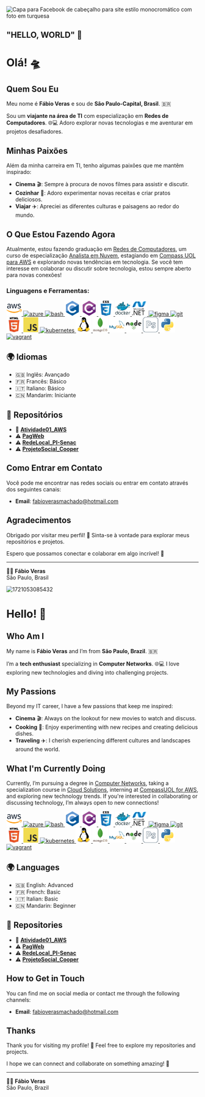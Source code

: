 ![Capa para Facebook de cabeçalho para site estilo monocromático com foto em turquesa](https://github.com/user-attachments/assets/c95c52fa-9363-41a8-9288-1786e28df630)

## "HELLO, WORLD" 👋

# Olá! 🛸

## Quem Sou Eu

Meu nome é **Fábio Veras** e sou de **São Paulo-Capital, Brasil**. 🇧🇷

Sou um **viajante na área de TI** com especialização em **Redes de Computadores**. 🌐💻 Adoro explorar novas tecnologias e me aventurar em projetos desafiadores.

## Minhas Paixões

Além da minha carreira em TI, tenho algumas paixões que me mantêm inspirado:

- **Cinema** 🎬: Sempre à procura de novos filmes para assistir e discutir.
- **Cozinhar** 🍳: Adoro experimentar novas receitas e criar pratos deliciosos.
- **Viajar** ✈️: Apreciei as diferentes culturas e paisagens ao redor do mundo.

## O Que Estou Fazendo Agora

Atualmente, estou fazendo graduação em [Redes de Computadores](#), um curso de especialização [Analista em Nuvem](#), estagiando em [Compass UOL para AWS](#) e explorando novas tendências em tecnologia. Se você tem interesse em colaborar ou discutir sobre tecnologia, estou sempre aberto para novas conexões!


<h3 align="left">Linguagens e Ferramentas:</h3>
<p align="left"> <a href="https://aws.amazon.com" target="_blank" rel="noreferrer"> <img src="https://raw.githubusercontent.com/devicons/devicon/master/icons/amazonwebservices/amazonwebservices-original-wordmark.svg" alt="aws" width="40" height="40"/> </a> <a href="https://azure.microsoft.com/en-in/" target="_blank" rel="noreferrer"> <img src="https://www.vectorlogo.zone/logos/microsoft_azure/microsoft_azure-icon.svg" alt="azure" width="40" height="40"/> </a> <a href="https://www.gnu.org/software/bash/" target="_blank" rel="noreferrer"> <img src="https://www.vectorlogo.zone/logos/gnu_bash/gnu_bash-icon.svg" alt="bash" width="40" height="40"/> </a> <a href="https://www.cprogramming.com/" target="_blank" rel="noreferrer"> <img src="https://raw.githubusercontent.com/devicons/devicon/master/icons/c/c-original.svg" alt="c" width="40" height="40"/> </a> <a href="https://www.w3schools.com/cs/" target="_blank" rel="noreferrer"> <img src="https://raw.githubusercontent.com/devicons/devicon/master/icons/csharp/csharp-original.svg" alt="csharp" width="40" height="40"/> </a> <a href="https://www.w3schools.com/css/" target="_blank" rel="noreferrer"> <img src="https://raw.githubusercontent.com/devicons/devicon/master/icons/css3/css3-original-wordmark.svg" alt="css3" width="40" height="40"/> </a> <a href="https://www.docker.com/" target="_blank" rel="noreferrer"> <img src="https://raw.githubusercontent.com/devicons/devicon/master/icons/docker/docker-original-wordmark.svg" alt="docker" width="40" height="40"/> </a> <a href="https://dotnet.microsoft.com/" target="_blank" rel="noreferrer"> <img src="https://raw.githubusercontent.com/devicons/devicon/master/icons/dot-net/dot-net-original-wordmark.svg" alt="dotnet" width="40" height="40"/> </a> <a href="https://www.figma.com/" target="_blank" rel="noreferrer"> <img src="https://www.vectorlogo.zone/logos/figma/figma-icon.svg" alt="figma" width="40" height="40"/> </a> <a href="https://git-scm.com/" target="_blank" rel="noreferrer"> <img src="https://www.vectorlogo.zone/logos/git-scm/git-scm-icon.svg" alt="git" width="40" height="40"/> </a> <a href="https://www.w3.org/html/" target="_blank" rel="noreferrer"> <img src="https://raw.githubusercontent.com/devicons/devicon/master/icons/html5/html5-original-wordmark.svg" alt="html5" width="40" height="40"/> </a> <a href="https://developer.mozilla.org/en-US/docs/Web/JavaScript" target="_blank" rel="noreferrer"> <img src="https://raw.githubusercontent.com/devicons/devicon/master/icons/javascript/javascript-original.svg" alt="javascript" width="40" height="40"/> </a> <a href="https://kubernetes.io" target="_blank" rel="noreferrer"> <img src="https://www.vectorlogo.zone/logos/kubernetes/kubernetes-icon.svg" alt="kubernetes" width="40" height="40"/> </a> <a href="https://www.linux.org/" target="_blank" rel="noreferrer"> <img src="https://raw.githubusercontent.com/devicons/devicon/master/icons/linux/linux-original.svg" alt="linux" width="40" height="40"/> </a> <a href="https://www.mongodb.com/" target="_blank" rel="noreferrer"> <img src="https://raw.githubusercontent.com/devicons/devicon/master/icons/mongodb/mongodb-original-wordmark.svg" alt="mongodb" width="40" height="40"/> </a> <a href="https://www.mysql.com/" target="_blank" rel="noreferrer"> <img src="https://raw.githubusercontent.com/devicons/devicon/master/icons/mysql/mysql-original-wordmark.svg" alt="mysql" width="40" height="40"/> </a> <a href="https://nodejs.org" target="_blank" rel="noreferrer"> <img src="https://raw.githubusercontent.com/devicons/devicon/master/icons/nodejs/nodejs-original-wordmark.svg" alt="nodejs" width="40" height="40"/> </a> <a href="https://www.photoshop.com/en" target="_blank" rel="noreferrer"> <img src="https://raw.githubusercontent.com/devicons/devicon/master/icons/photoshop/photoshop-line.svg" alt="photoshop" width="40" height="40"/> </a> <a href="https://www.python.org" target="_blank" rel="noreferrer"> <img src="https://raw.githubusercontent.com/devicons/devicon/master/icons/python/python-original.svg" alt="python" width="40" height="40"/> </a> <a href="https://www.vagrantup.com/" target="_blank" rel="noreferrer"> <img src="https://www.vectorlogo.zone/logos/vagrantup/vagrantup-icon.svg" alt="vagrant" width="40" height="40"/> </a> </p>

## 🌍 Idiomas

- 🇬🇧 Inglês: Avançado
- 🇫🇷 Francês: Básico
- 🇮🇹 Italiano: Básico
- 🇨🇳 Mandarim: Iniciante

## 📂 Repositórios

- 🔧 **[Atividade01_AWS](https://github.com/FabioVerasMachado/Atividade01-AWS.git)**
- ⚠️ **[PagWeb](https://github.com/FabioVerasMachado/PagWeb.git)**
- ⚠️ **[RedeLocal_PI-Senac](https://github.com/FabioVerasMachado/RedeLocal_PI-Senac.git)**
- ⚠️ **[ProjetoSocial_Cooper](https://github.com/FabioVerasMachado/ProjetoSocial_Cooper.git)**


## Como Entrar em Contato

Você pode me encontrar nas redes sociais ou entrar em contato através dos seguintes canais:

- **Email**: [fabioverasmachado@hotmail.com](mailto:seuemail@example.com)

## Agradecimentos

Obrigado por visitar meu perfil! 🚀 Sinta-se à vontade para explorar meus repositórios e projetos. 

Espero que possamos conectar e colaborar em algo incrível! 🌟

---

👨‍💻 **Fábio Veras**  
São Paulo, Brasil


![1721053085432](https://github.com/user-attachments/assets/2c93b2e7-c5b0-4c50-86bf-ca12c7a16026)

# Hello! 👋

## Who Am I

My name is **Fábio Veras** and I’m from **São Paulo, Brazil**. 🇧🇷

I’m a **tech enthusiast** specializing in **Computer Networks**. 🌐💻 I love exploring new technologies and diving into challenging projects.

## My Passions

Beyond my IT career, I have a few passions that keep me inspired:

- **Cinema** 🎬: Always on the lookout for new movies to watch and discuss.
- **Cooking** 🍳: Enjoy experimenting with new recipes and creating delicious dishes.
- **Traveling** ✈️: I cherish experiencing different cultures and landscapes around the world.

## What I'm Currently Doing

Currently, I’m pursuing a degree in [Computer Networks](#), taking a specialization course in [Cloud Solutions](#), interning at [CompassUOL for AWS](#), and exploring new technology trends. If you're interested in collaborating or discussing technology, I’m always open to new connections!

<p align="left"> <a href="https://aws.amazon.com" target="_blank" rel="noreferrer"> <img src="https://raw.githubusercontent.com/devicons/devicon/master/icons/amazonwebservices/amazonwebservices-original-wordmark.svg" alt="aws" width="40" height="40"/> </a> <a href="https://azure.microsoft.com/en-in/" target="_blank" rel="noreferrer"> <img src="https://www.vectorlogo.zone/logos/microsoft_azure/microsoft_azure-icon.svg" alt="azure" width="40" height="40"/> </a> <a href="https://www.gnu.org/software/bash/" target="_blank" rel="noreferrer"> <img src="https://www.vectorlogo.zone/logos/gnu_bash/gnu_bash-icon.svg" alt="bash" width="40" height="40"/> </a> <a href="https://www.cprogramming.com/" target="_blank" rel="noreferrer"> <img src="https://raw.githubusercontent.com/devicons/devicon/master/icons/c/c-original.svg" alt="c" width="40" height="40"/> </a> <a href="https://www.w3schools.com/cs/" target="_blank" rel="noreferrer"> <img src="https://raw.githubusercontent.com/devicons/devicon/master/icons/csharp/csharp-original.svg" alt="csharp" width="40" height="40"/> </a> <a href="https://www.w3schools.com/css/" target="_blank" rel="noreferrer"> <img src="https://raw.githubusercontent.com/devicons/devicon/master/icons/css3/css3-original-wordmark.svg" alt="css3" width="40" height="40"/> </a> <a href="https://www.docker.com/" target="_blank" rel="noreferrer"> <img src="https://raw.githubusercontent.com/devicons/devicon/master/icons/docker/docker-original-wordmark.svg" alt="docker" width="40" height="40"/> </a> <a href="https://dotnet.microsoft.com/" target="_blank" rel="noreferrer"> <img src="https://raw.githubusercontent.com/devicons/devicon/master/icons/dot-net/dot-net-original-wordmark.svg" alt="dotnet" width="40" height="40"/> </a> <a href="https://www.figma.com/" target="_blank" rel="noreferrer"> <img src="https://www.vectorlogo.zone/logos/figma/figma-icon.svg" alt="figma" width="40" height="40"/> </a> <a href="https://git-scm.com/" target="_blank" rel="noreferrer"> <img src="https://www.vectorlogo.zone/logos/git-scm/git-scm-icon.svg" alt="git" width="40" height="40"/> </a> <a href="https://www.w3.org/html/" target="_blank" rel="noreferrer"> <img src="https://raw.githubusercontent.com/devicons/devicon/master/icons/html5/html5-original-wordmark.svg" alt="html5" width="40" height="40"/> </a> <a href="https://developer.mozilla.org/en-US/docs/Web/JavaScript" target="_blank" rel="noreferrer"> <img src="https://raw.githubusercontent.com/devicons/devicon/master/icons/javascript/javascript-original.svg" alt="javascript" width="40" height="40"/> </a> <a href="https://kubernetes.io" target="_blank" rel="noreferrer"> <img src="https://www.vectorlogo.zone/logos/kubernetes/kubernetes-icon.svg" alt="kubernetes" width="40" height="40"/> </a> <a href="https://www.linux.org/" target="_blank" rel="noreferrer"> <img src="https://raw.githubusercontent.com/devicons/devicon/master/icons/linux/linux-original.svg" alt="linux" width="40" height="40"/> </a> <a href="https://www.mongodb.com/" target="_blank" rel="noreferrer"> <img src="https://raw.githubusercontent.com/devicons/devicon/master/icons/mongodb/mongodb-original-wordmark.svg" alt="mongodb" width="40" height="40"/> </a> <a href="https://www.mysql.com/" target="_blank" rel="noreferrer"> <img src="https://raw.githubusercontent.com/devicons/devicon/master/icons/mysql/mysql-original-wordmark.svg" alt="mysql" width="40" height="40"/> </a> <a href="https://nodejs.org" target="_blank" rel="noreferrer"> <img src="https://raw.githubusercontent.com/devicons/devicon/master/icons/nodejs/nodejs-original-wordmark.svg" alt="nodejs" width="40" height="40"/> </a> <a href="https://www.photoshop.com/en" target="_blank" rel="noreferrer"> <img src="https://raw.githubusercontent.com/devicons/devicon/master/icons/photoshop/photoshop-line.svg" alt="photoshop" width="40" height="40"/> </a> <a href="https://www.python.org" target="_blank" rel="noreferrer"> <img src="https://raw.githubusercontent.com/devicons/devicon/master/icons/python/python-original.svg" alt="python" width="40" height="40"/> </a> <a href="https://www.vagrantup.com/" target="_blank" rel="noreferrer"> <img src="https://www.vectorlogo.zone/logos/vagrantup/vagrantup-icon.svg" alt="vagrant" width="40" height="40"/> </a> </p>

## 🌍 Languages

- 🇬🇧 English: Advanced
- 🇫🇷 French: Basic
- 🇮🇹 Italian: Basic
- 🇨🇳 Mandarin: Beginner

## 📂 Repositories

- 🔧 **[Atividade01_AWS](https://github.com/FabioVerasMachado/Atividade01-AWS.git)**
- ⚠️ **[PagWeb](https://github.com/FabioVerasMachado/PagWeb.git)**
- ⚠️ **[RedeLocal_PI-Senac](https://github.com/FabioVerasMachado/RedeLocal_PI-Senac.git)**
- ⚠️ **[ProjetoSocial_Cooper](https://github.com/FabioVerasMachado/ProjetoSocial_Cooper.git)**


## How to Get in Touch

You can find me on social media or contact me through the following channels:

- **Email**: [fabioverasmachado@hotmail.com](mailto:fabioverasmachado@hotmail.com)

## Thanks

Thank you for visiting my profile! 🚀 Feel free to explore my repositories and projects.

I hope we can connect and collaborate on something amazing! 🌟

---

👨‍💻 **Fábio Veras**  
São Paulo, Brazil
